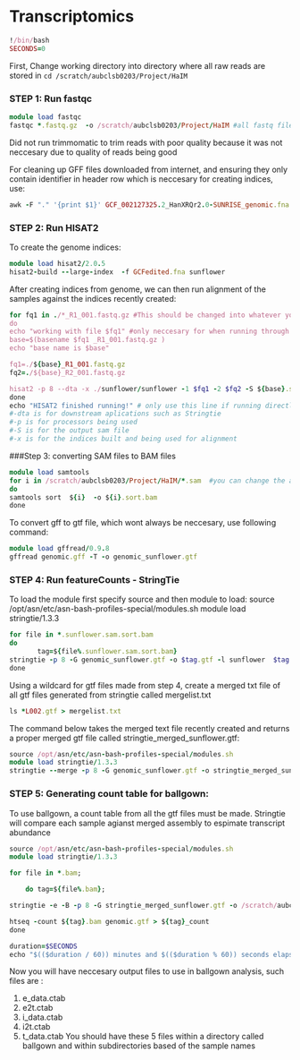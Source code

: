 # Transcriptomics

```ruby 
!/bin/bash
SECONDS=0
```

First, Change working directory into directory where all raw reads are stored in
`cd /scratch/aubclsb0203/Project/HaIM`

### STEP 1: Run fastqc
```ruby
module load fastqc
fastqc *.fastq.gz  -o /scratch/aubclsb0203/Project/HaIM #all fastq files within a directory will run fastqc on, it outputs to whatever path is given in -o option
```

Did not run trimmomatic to trim reads with poor quality because it was not neccesary due to quality of reads being good

For cleaning up GFF files downloaded from internet, and ensuring they only contain identifier in header row which is neccesary for creating indices, use: 

```ruby
awk -F "." '{print $1}' GCF_002127325.2_HanXRQr2.0-SUNRISE_genomic.fna > GCFedited.fna
```



### STEP 2: Run HISAT2
To create the genome indices: 

```ruby 
module load hisat2/2.0.5
hisat2-build --large-index  -f GCFedited.fna sunflower
```
After creating indices from genome, we can then run alignment of the samples against the indices recently created: 
```ruby
for fq1 in ./*_R1_001.fastq.gz #This should be changed into whatever you have last in sample names common between all samples 
do
echo "working with file $fq1" #only neccesary for when running through the terminal
base=$(basename $fq1 _R1_001.fastq.gz )
echo "base name is $base"

fq1=./${base}_R1_001.fastq.gz
fq2=./${base}_R2_001.fastq.gz

hisat2 -p 8 --dta -x ./sunflower/sunflower -1 $fq1 -2 $fq2 -S ${base}.sunflower.sam
done
echo "HISAT2 finished running!" # only use this line if running directly from terminal
#-dta is for downstream aplications such as Stringtie
#-p is for processors being used
#-S is for the output sam file
#-x is for the indices built and being used for alignment
```



###Step 3: converting SAM files to BAM files
```ruby
module load samtools
for i in /scratch/aubclsb0203/Project/HaIM/*.sam  #you can change the absolute path to relative path
do
samtools sort  ${i}  -o ${i}.sort.bam
done
```

To convert  gff to gtf file, which wont always be neccesary, use following command: 
```ruby
module load gffread/0.9.8
gffread genomic.gff -T -o genomic_sunflower.gtf
```


### STEP 4: Run featureCounts - StringTie
To load the module first specify source and then module to load:
source /opt/asn/etc/asn-bash-profiles-special/modules.sh
module load stringtie/1.3.3
```ruby
for file in *.sunflower.sam.sort.bam
do
       tag=${file%.sunflower.sam.sort.bam}
stringtie -p 8 -G genomic_sunflower.gtf -o $tag.gtf -l sunflower  $tag.sunflower.sam.sort.bam
done
```
Using a wildcard for gtf files made from step 4, create a merged txt file of all gtf files generated from stringtie called mergelist.txt 
```ruby
ls *L002.gtf > mergelist.txt 
```

The command below takes the merged text file recently created and returns a proper merged gtf file called stringtie_merged_sunflower.gtf:
```ruby
source /opt/asn/etc/asn-bash-profiles-special/modules.sh
module load stringtie/1.3.3
stringtie --merge -p 8 -G genomic_sunflower.gtf -o stringtie_merged_sunflower.gtf mergelist.txt
```

### STEP 5: Generating count table for ballgown:
To use ballgown, a count table from all the gtf files must be made. Stringtie will compare each sample agianst merged assembly to espimate transcript abundance
```ruby
source /opt/asn/etc/asn-bash-profiles-special/modules.sh
module load stringtie/1.3.3

for file in *.bam;

    do tag=${file%.bam};

stringtie -e -B -p 8 -G stringtie_merged_sunflower.gtf -o /scratch/aubclsb0203/Project/HaIM/ballgown/$tag/$tag.gtf $tag.bam

htseq -count ${tag}.bam genomic.gtf > ${tag}_count
done

duration=$SECONDS
echo "$(($duration / 60)) minutes and $(($duration % 60)) seconds elapsed."
```
Now you will have neccesary output files to use in ballgown analysis, such files are : 
1. e_data.ctab
2. e2t.ctab
3. i_data.ctab
4. i2t.ctab
5. t_data.ctab
You should have these 5 files within a directory called ballgown and within subdirectories based of the sample names 
